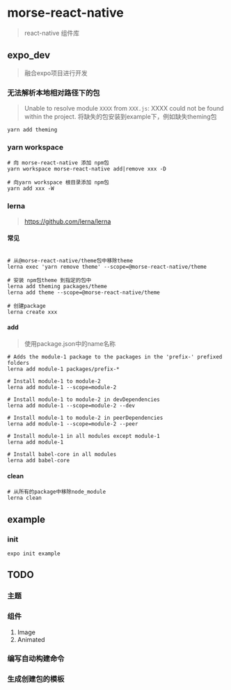 # morse-react-native
> react-native 组件库

## expo_dev
> 融合expo项目进行开发

### 无法解析本地相对路径下的包 
> Unable to resolve module `XXXX` from `XXX.js`: XXXX could not be found within the project.
将缺失的包安装到example下，例如缺失theming包

```shell
yarn add theming
```

### yarn workspace

```shell
# 向 morse-react-native 添加 npm包
yarn workspace morse-react-native add|remove xxx -D

# 向yarn workspace 根目录添加 npm包
yarn add xxx -W
```

### lerna
> https://github.com/lerna/lerna

#### 常见
```shell

# 从@morse-react-native/theme包中移除theme
lerna exec 'yarn remove theme' --scope=@morse-react-native/theme

# 安装 npm包theme 到指定的包中
lerna add theming packages/theme
lerna add theme --scope=@morse-react-native/theme

# 创建package
lerna create xxx
```

#### add
> 使用package.json中的name名称

```shell
# Adds the module-1 package to the packages in the 'prefix-' prefixed folders
lerna add module-1 packages/prefix-*

# Install module-1 to module-2
lerna add module-1 --scope=module-2

# Install module-1 to module-2 in devDependencies
lerna add module-1 --scope=module-2 --dev

# Install module-1 to module-2 in peerDependencies
lerna add module-1 --scope=module-2 --peer

# Install module-1 in all modules except module-1
lerna add module-1

# Install babel-core in all modules
lerna add babel-core
```

#### clean

```shell
# 从所有的package中移除node_module
lerna clean
```

## example

### init

```shell
expo init example
```

## TODO

### 主题 

### 组件

1. Image
2. Animated

### 编写自动构建命令

### 生成创建包的模板
